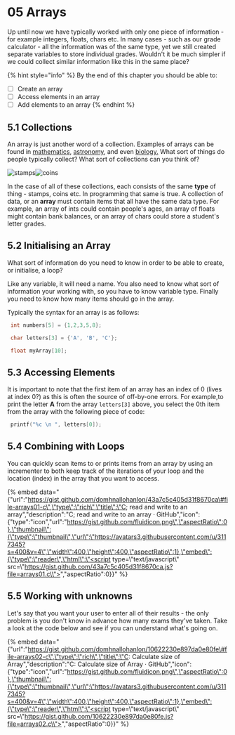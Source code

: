 # 05 Arrays

Up until now we have typically worked with only one piece of information - for example integers, floats, chars etc. In many cases - such as our grade calculator - all the information was of the same type, yet we still created separate variables to store individual grades. Wouldn't it be much simpler if we could collect similar information like this in the same place?

{% hint style="info" %}
By the end of this chapter you should be able to:

* [ ] Create an array
* [ ] Access elements in an array
* [ ] Add elements to an array
{% endhint %}

## 5.1 Collections

An array is just another word of a collection. Examples of arrays can be found in [mathematics](http://en.wikipedia.org/wiki/Matrix_%28mathematics%29), [astronomy](http://www.vla.nrao.edu/), and even [biology.](https://www.google.ie/search?q=array+plate&newwindow=1&source=lnms&tbm=isch) What sort of things do people typically collect? What sort of collections can you think of?

![stamps](http://domhnallohanlon.com/cnotes/images/stamp_collection.jpg)![coins](http://domhnallohanlon.com/cnotes/images/coin_collection.jpg)

In the case of all of these collections, each consists of the same **type** of thing - stamps, coins etc. In programming that same is true. A collection of data, or an **array** must contain items that all have the same data type. For example, an array of ints could contain people's ages, an array of floats might contain bank balances, or an array of chars could store a student's letter grades.

## 5.2 Initialising an Array

What sort of information do you need to know in order to be able to create, or initialise, a loop?

Like any variable, it will need a name. You also need to know what sort of information your working with, so you have to know variable type. Finally you need to know how many items should go in the array.

Typically the syntax for an array is as follows:

```c
 int numbers[5] = {1,2,3,5,8};

 char letters[3] = {'A', 'B', 'C'};

 float myArray[10];
```

## 5.3 Accessing Elements

It is important to note that the first item of an array has an index of 0 \(lives at index 0?\) as this is often the source of off-by-one errors. For example,to print the letter **A** from the array `letters[3]` above, you select the 0th item from the array with the following piece of code:

```c
 printf("%c \n ", letters[0]);
```

## 5.4 Combining with Loops

You can quickly scan items to or prints items from an array by using an incrementer to both keep track of the iterations of your loop and the location \(index\) in the array that you want to access.

{% embed data="{\"url\":\"https://gist.github.com/domhnallohanlon/43a7c5c405d31f8670ca\#file-arrays01-c\",\"type\":\"rich\",\"title\":\"C; read and write to an array\",\"description\":\"C; read and write to an array · GitHub\",\"icon\":{\"type\":\"icon\",\"url\":\"https://gist.github.com/fluidicon.png\",\"aspectRatio\":0},\"thumbnail\":{\"type\":\"thumbnail\",\"url\":\"https://avatars3.githubusercontent.com/u/3117345?s=400&v=4\",\"width\":400,\"height\":400,\"aspectRatio\":1},\"embed\":{\"type\":\"reader\",\"html\":\"<script type=\\"text/javascript\\" src=\\"https://gist.github.com/43a7c5c405d31f8670ca.js?file=arrays01.c\\"></script>\",\"aspectRatio\":0}}" %}

## 5.5 Working with unknowns

Let's say that you want your user to enter all of their results - the only problem is you don't know in advance how many exams they've taken. Take a look at the code below and see if you can understand what's going on.

{% embed data="{\"url\":\"https://gist.github.com/domhnallohanlon/10622230e897da0e80fe\#file-arrays02-c\",\"type\":\"rich\",\"title\":\"C: Calculate size of Array\",\"description\":\"C: Calculate size of Array · GitHub\",\"icon\":{\"type\":\"icon\",\"url\":\"https://gist.github.com/fluidicon.png\",\"aspectRatio\":0},\"thumbnail\":{\"type\":\"thumbnail\",\"url\":\"https://avatars3.githubusercontent.com/u/3117345?s=400&v=4\",\"width\":400,\"height\":400,\"aspectRatio\":1},\"embed\":{\"type\":\"reader\",\"html\":\"<script type=\\"text/javascript\\" src=\\"https://gist.github.com/10622230e897da0e80fe.js?file=arrays02.c\\"></script>\",\"aspectRatio\":0}}" %}



